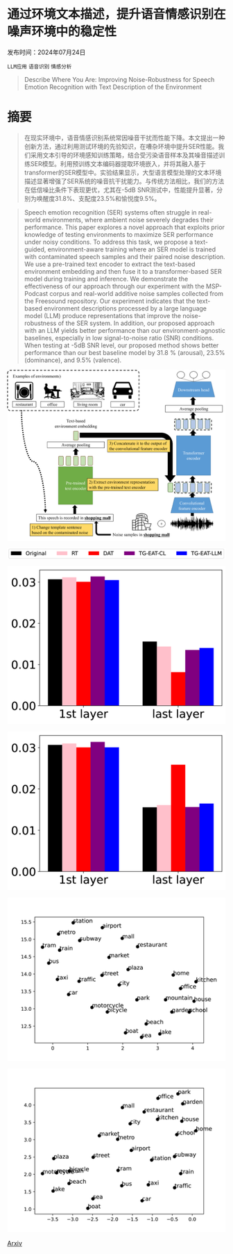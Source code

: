 # 通过环境文本描述，提升语音情感识别在噪声环境中的稳定性

发布时间：2024年07月24日

`LLM应用` `语音识别` `情感分析`

> Describe Where You Are: Improving Noise-Robustness for Speech Emotion Recognition with Text Description of the Environment

# 摘要

> 在现实环境中，语音情感识别系统常因噪音干扰而性能下降。本文提出一种创新方法，通过利用测试环境的先验知识，在嘈杂环境中提升SER性能。我们采用文本引导的环境感知训练策略，结合受污染语音样本及其噪音描述训练SER模型。利用预训练文本编码器提取环境嵌入，并将其融入基于transformer的SER模型中。实验结果显示，大型语言模型处理的文本环境描述显著增强了SER系统的噪音抗干扰能力。与传统方法相比，我们的方法在低信噪比条件下表现更优，尤其在-5dB SNR测试中，性能提升显著，分别为唤醒度31.8%、支配度23.5%和愉悦度9.5%。

> Speech emotion recognition (SER) systems often struggle in real-world environments, where ambient noise severely degrades their performance. This paper explores a novel approach that exploits prior knowledge of testing environments to maximize SER performance under noisy conditions. To address this task, we propose a text-guided, environment-aware training where an SER model is trained with contaminated speech samples and their paired noise description. We use a pre-trained text encoder to extract the text-based environment embedding and then fuse it to a transformer-based SER model during training and inference. We demonstrate the effectiveness of our approach through our experiment with the MSP-Podcast corpus and real-world additive noise samples collected from the Freesound repository. Our experiment indicates that the text-based environment descriptions processed by a large language model (LLM) produce representations that improve the noise-robustness of the SER system. In addition, our proposed approach with an LLM yields better performance than our environment-agnostic baselines, especially in low signal-to-noise ratio (SNR) conditions. When testing at -5dB SNR level, our proposed method shows better performance than our best baseline model by 31.8 % (arousal), 23.5% (dominance), and 9.5% (valence).

![通过环境文本描述，提升语音情感识别在噪声环境中的稳定性](../../../paper_images/2407.17716/x1.png)

![通过环境文本描述，提升语音情感识别在噪声环境中的稳定性](../../../paper_images/2407.17716/x2.png)

![通过环境文本描述，提升语音情感识别在噪声环境中的稳定性](../../../paper_images/2407.17716/x3.png)

![通过环境文本描述，提升语音情感识别在噪声环境中的稳定性](../../../paper_images/2407.17716/x4.png)

![通过环境文本描述，提升语音情感识别在噪声环境中的稳定性](../../../paper_images/2407.17716/x5.png)

![通过环境文本描述，提升语音情感识别在噪声环境中的稳定性](../../../paper_images/2407.17716/x6.png)

[Arxiv](https://arxiv.org/abs/2407.17716)